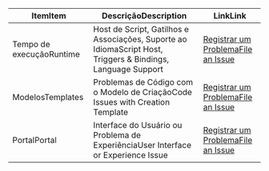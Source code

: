 | <span data-ttu-id="0b794-101">Item</span><span class="sxs-lookup"><span data-stu-id="0b794-101">Item</span></span> | <span data-ttu-id="0b794-102">Descrição</span><span class="sxs-lookup"><span data-stu-id="0b794-102">Description</span></span> | <span data-ttu-id="0b794-103">Link</span><span class="sxs-lookup"><span data-stu-id="0b794-103">Link</span></span> |
| --- | --- | --- |
| <span data-ttu-id="0b794-104">Tempo de execução</span><span class="sxs-lookup"><span data-stu-id="0b794-104">Runtime</span></span> |<span data-ttu-id="0b794-105">Host de Script, Gatilhos e Associações, Suporte ao Idioma</span><span class="sxs-lookup"><span data-stu-id="0b794-105">Script Host, Triggers & Bindings, Language Support</span></span> |[<span data-ttu-id="0b794-106">Registrar um Problema</span><span class="sxs-lookup"><span data-stu-id="0b794-106">File an Issue</span></span>](https://github.com/Azure/azure-webjobs-sdk-script/issues) |
| <span data-ttu-id="0b794-107">Modelos</span><span class="sxs-lookup"><span data-stu-id="0b794-107">Templates</span></span> |<span data-ttu-id="0b794-108">Problemas de Código com o Modelo de Criação</span><span class="sxs-lookup"><span data-stu-id="0b794-108">Code Issues with Creation Template</span></span> |[<span data-ttu-id="0b794-109">Registrar um Problema</span><span class="sxs-lookup"><span data-stu-id="0b794-109">File an Issue</span></span>](https://github.com/Azure/azure-webjobs-sdk-templates/issues) |
| <span data-ttu-id="0b794-110">Portal</span><span class="sxs-lookup"><span data-stu-id="0b794-110">Portal</span></span> |<span data-ttu-id="0b794-111">Interface do Usuário ou Problema de Experiência</span><span class="sxs-lookup"><span data-stu-id="0b794-111">User Interface or Experience Issue</span></span> |[<span data-ttu-id="0b794-112">Registrar um Problema</span><span class="sxs-lookup"><span data-stu-id="0b794-112">File an Issue</span></span>](https://github.com/ProjectKudu/AzureFunctionsPortal/issues) |


